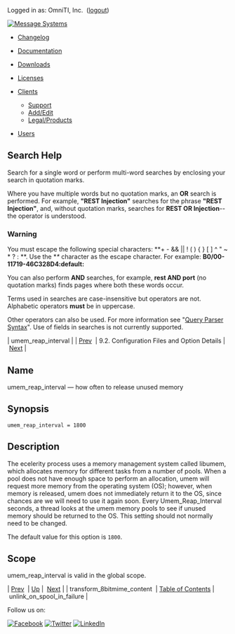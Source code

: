Logged in as: OmniTI, Inc.  ([logout](https://support.messagesystems.com/logout.php))

[![Message Systems](https://support.messagesystems.com/images/ms-white205.png)](https://support.messagesystems.com/start.php) 

*   [Changelog](https://support.messagesystems.com/start.php?show=changelog)
*   [Documentation](https://support.messagesystems.com/docs/)
*   [Downloads](https://support.messagesystems.com/start.php)

*   [Licenses](https://support.messagesystems.com/license_summary.php)
*   <a href="">Clients</a>
    *   [Support](https://support.messagesystems.com/cs.php)
    *   [Add/Edit](https://support.messagesystems.com/edit_client.php)
    *   [Legal/Products](https://support.messagesystems.com/edit_products.php)
*   [Users](https://support.messagesystems.com/edit_customer.php)

## Search Help

Search for a single word or perform multi-word searches by enclosing your search in quotation marks.

Where you have multiple words but no quotation marks, an **OR** search is performed. For example, **"REST Injection"** searches for the phrase **"REST Injection"**, and, without quotation marks, searches for **REST OR Injection**--the operator is understood.

### Warning

You must escape the following special characters: **+ - && || ! ( ) { } [ ] ^ " ~ * ? : \**. Use the **\** character as the escape character. For example: **B0/00-11719-46C328D4\:default\:**

You can also perform **AND** searches, for example, **rest AND port** (no quotation marks) finds pages where both these words occur.

Terms used in searches are case-insensitive but operators are not. Alphabetic operators **must** be in uppercase.

Other operators can also be used. For more information see "[Query Parser Syntax](https://lucene.apache.org/core/old_versioned_docs/versions/3_0_0/queryparsersyntax.html)". Use of fields in searches is not currently supported.

| umem_reap_interval |
| [Prev](conf.ref.transform_8bitmime_content.php)  | 9.2. Configuration Files and Option Details |  [Next](conf.ref.unlink_on_spool_in_failure.php) |

<a name="conf.ref.umem_reap_interval"></a>
## Name

umem_reap_interval — how often to release unused memory

## Synopsis

`umem_reap_interval = 1800`

<a name="idp7065568"></a>
## Description

The ecelerity process uses a memory management system called libumem, which allocates memory for different tasks from a number of pools. When a pool does not have enough space to perform an allocation, umem will request more memory from the operating system (OS); however, when memory is released, umem does not immediately return it to the OS, since chances are we will need to use it again soon. Every Umem_Reap_Interval seconds, a thread looks at the umem memory pools to see if unused memory should be returned to the OS. This setting should not normally need to be changed.

The default value for this option is `1800`.

<a name="idp7068688"></a>
## Scope

umem_reap_interval is valid in the global scope.

| [Prev](conf.ref.transform_8bitmime_content.php)  | [Up](conf.ref.files.php) |  [Next](conf.ref.unlink_on_spool_in_failure.php) |
| transform_8bitmime_content  | [Table of Contents](index.php) |  unlink_on_spool_in_failure |

Follow us on:

[![Facebook](https://support.messagesystems.com/images/icon-facebook.png)](http://www.facebook.com/messagesystems) [![Twitter](https://support.messagesystems.com/images/icon-twitter.png)](http://twitter.com/#!/MessageSystems) [![LinkedIn](https://support.messagesystems.com/images/icon-linkedin.png)](http://www.linkedin.com/company/message-systems)